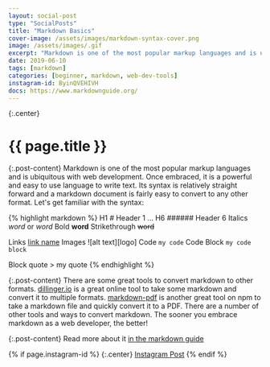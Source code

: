```yaml
---
layout: social-post
type: "SocialPosts"
title: "Markdown Basics"
cover-image: /assets/images/markdown-syntax-cover.png
image: /assets/images/.gif
excerpt: "Markdown is one of the most popular markup languages and is ubiquitous with web development."
date: 2019-06-10
tags: [markdown]
categories: [beginner, markdown, web-dev-tools]
instagram-id: ByinQVEHIVH
docs: https://www.markdownguide.org/
---
```

{:.center}
# {{ page.title }}

{:.post-content}
Markdown is one of the most popular markup languages and is ubiquitous with web development.
Once embraced, it is a powerful and easy to use language to write text. Its syntax
is relatively straight forward and a markdown document is fairly easy to convert
to any other format. Let's get familiar with the syntax:

{% highlight markdown %}
H1              # Header 1
...
H6              ###### Header 6
Italics         *word* or _word_
Bold            **word**
Strikethrough   ~~word~~

Links           [link name](http://the-link.com)
Images          ![alt text][logo]
Code            `my code`
Code Block      ```my code block```

Block quote     > my quote
{% endhighlight %}

{:.post-content}
There are some great tools to convert markdown to other formats.
<a href="http://dillinger.io" target="_blank">dillinger.io</a> is a great online
tool to take some markdown and convert it to multiple formats. <a href="https://www.npmjs.com/package/markdown-pdf" target="_blank">markdown-pdf</a>
is another great tool on npm to take a markdown file and quickly convert it to a
PDF. There are a number of other tools and ways to convert markdown. The sooner
you embrace markdown as a web developer, the better!

{:.post-content}
Read more about it <a href="{{page.docs}}" target="_blank">in the markdown guide</a>

{% if page.instagram-id %}
{:.center}
<a class="insta-link" href="https://www.instagram.com/p/{{page.instagram-id}}" target="_blank">Instagram Post</a>
{% endif %}
